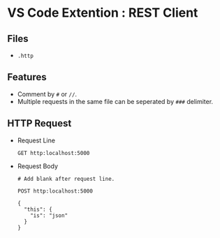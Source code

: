VS Code Extention : REST Client
===============================

Files
-----
- `.http`

Features
--------
- Comment by `#` or `//`.
- Multiple requests in the same file can be seperated by `###` delimiter.

HTTP Request
------------
- Request Line
    ```http
    GET http:localhost:5000
    ```
- Request Body
    ```http
    # Add blank after request line.

    POST http:localhost:5000

    {
      "this": {
        "is": "json"
      }
    }
    ```